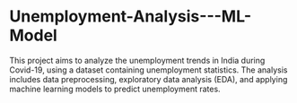 # Unemployment-Analysis---ML-Model
This project aims to analyze the unemployment trends in India during Covid-19, using a dataset containing unemployment statistics. The analysis includes data preprocessing, exploratory data analysis (EDA), and applying machine learning models to predict unemployment rates. 

